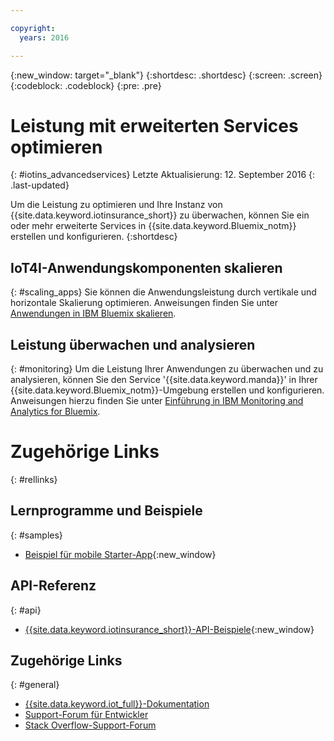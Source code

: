 ```yaml
---

copyright:
  years: 2016

---
```


<!-- Common attributes used in the template are defined as follows: -->
{:new_window: target="_blank"}
{:shortdesc: .shortdesc}
{:screen: .screen}
{:codeblock: .codeblock}
{:pre: .pre}


<!-- {{site.data.keyword.iotinsurance_full}}  {{site.data.keyword.iotinsurance_short}}  -->


# Leistung mit erweiterten Services optimieren
{: #iotins_advancedservices}
Letzte Aktualisierung: 12. September 2016
{: .last-updated}

Um die Leistung zu optimieren und Ihre Instanz von {{site.data.keyword.iotinsurance_short}} zu überwachen, können Sie ein oder mehr erweiterte Services in {{site.data.keyword.Bluemix_notm}} erstellen und konfigurieren.
{:shortdesc}

## IoT4I-Anwendungskomponenten skalieren
{: #scaling_apps}
Sie können die Anwendungsleistung durch vertikale und horizontale Skalierung optimieren. Anweisungen finden Sie unter [Anwendungen in IBM Bluemix skalieren](http://www.ibm.com/developerworks/cloud/library/cl-bluemix-autoscale/). 

## Leistung überwachen und analysieren
{: #monitoring}
Um die Leistung Ihrer Anwendungen zu überwachen und zu analysieren, können Sie den Service '{{site.data.keyword.manda}}' in Ihrer {{site.data.keyword.Bluemix_notm}}-Umgebung erstellen und konfigurieren. Anweisungen hierzu finden Sie unter [Einführung in IBM Monitoring and Analytics for Bluemix](https://console.ng.bluemix.net/docs/services/monana/index.html#gettingstartedtemplate). 

<!-- ### Monitoring logging information with Logmet

https://new-console.ng.bluemix.net/docs/services/MessageHub/index.html#messagehub072
-->

<!--
### Monitoring with New Relic
For additional monitoring, you can use New Relic, a third-party service that provides monitoring metrics for your application. For instructions to create the New Relic service in your {{site.data.keyword.Bluemix_notm}} environment, see [Using New Relic](https://new-console.ng.bluemix.net/docs/runtimes/liberty/newRelic.html).
-->


# Zugehörige Links
{: #rellinks}

## Lernprogramme und Beispiele
{: #samples}
* [Beispiel für mobile Starter-App](https://github.com/ibm-watson-iot/ioti-mobile){:new_window}

## API-Referenz
{: #api}
* [{{site.data.keyword.iotinsurance_short}}-API-Beispiele](https://github.com/ibm-watson-iot/ioti-samples){:new_window}

## Zugehörige Links
{: #general}
* [{{site.data.keyword.iot_full}}-Dokumentation](https://new-console.ng.bluemix.net/docs/services/IoT/index.html)
* [Support-Forum für Entwickler](https://developer.ibm.com/answers/search.html?f=&type=question&redirect=search%2Fsearch&sort=relevance&q=%2B[iot]%20%2B[bluemix])
* [Stack Overflow-Support-Forum](http://stackoverflow.com/questions/tagged/ibm-bluemix)
